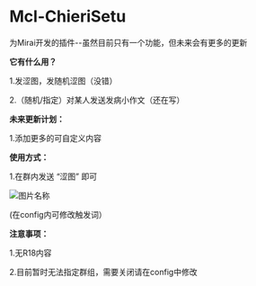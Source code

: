 # Mcl-ChieriSetu
为Mirai开发的插件--虽然目前只有一个功能，但未来会有更多的更新    
  
    
      
**它有什么用？**
  
1.发涩图，发随机涩图（没错）  
  
2.（随机/指定）对某人发送发病小作文（还在写）  
  
**未来更新计划：**  
  
1.添加更多的可自定义内容    
  
**使用方式：**  
  
1.在群内发送  “涩图” 即可  

![图片名称](http://f0.0sm.com/node0/2022/07/862CCE6022CB501B-103580520f1c0529.png)  
  
(在config内可修改触发词）  
  
**注意事项：**  
  
1.无R18内容  
  
2.目前暂时无法指定群组，需要关闭请在config中修改    
